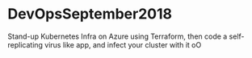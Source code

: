 # DevOpsSeptember2018
Stand-up Kubernetes Infra on Azure using Terraform, then code a self-replicating virus like app, and infect your cluster with it oO

